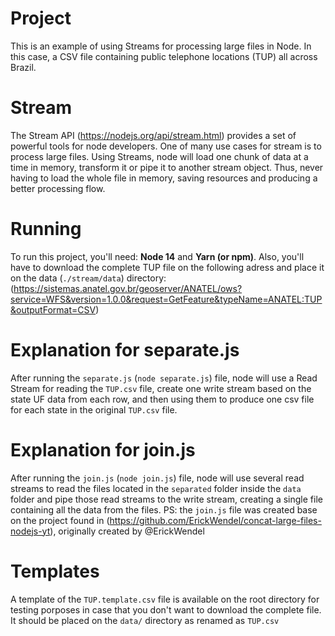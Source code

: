 # Project

This is an example of using Streams for processing large files in Node. In this case, a CSV file containing public telephone locations (TUP) all across Brazil.

# Stream

The Stream API (https://nodejs.org/api/stream.html) provides a set of powerful tools for node developers. One of many use cases for stream is to process large files. Using Streams, node will load one chunk of data at a time in memory, transform it or pipe it to another stream object. Thus, never having to load the whole file in memory, saving resources and producing a better processing flow.

# Running

To run this project, you'll need:
**Node 14** and **Yarn (or npm)**.
Also, you'll have to download the complete TUP file on the following adress and place it on the data (`./stream/data`) directory:
(https://sistemas.anatel.gov.br/geoserver/ANATEL/ows?service=WFS&version=1.0.0&request=GetFeature&typeName=ANATEL:TUP&outputFormat=CSV)

# Explanation for separate.js

After running the `separate.js` (`node separate.js`) file, node will use a Read Stream for reading the `TUP.csv` file, create one write stream based on the state UF data from each row, and then using them to produce one csv file for each state in the original `TUP.csv` file.

# Explanation for join.js

After running the `join.js` (`node join.js`) file, node will use several read streams to read the files located in the `separated` folder inside the `data` folder and pipe those read streams to the write stream, creating a single file containing all the data from the files.
PS: the `join.js` file was created base on the project found in (https://github.com/ErickWendel/concat-large-files-nodejs-yt), originally created by @ErickWendel

# Templates

A template of the `TUP.template.csv` file is available on the root directory for testing porposes in case that you don't want to download the complete file. It should be placed on the `data/` directory as renamed as `TUP.csv`
